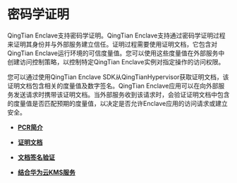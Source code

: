 # 密码学证明<a name="ecs_03_1409"></a>

QingTian Enclave支持密码学证明。QingTian Enclave支持通过密码学证明过程来证明其身份并与外部服务建立信任。证明过程需要使用证明文档，它包含对QingTian Enclave运行环境的可信度量值。您可以使用这些度量值在外部服务中创建访问控制策略，以控制特定QingTian Enclave实例对指定操作的访问权限。

您可以通过使用QingTian Enclave SDK从QingTianHypervisor获取证明文档，该证明文档包含相关的度量值及数字签名。QingTian Enclave应用可以在向外部服务发送请求时携带该证明文档。当外部服务收到该请求时，会验证证明文档中包含的度量值是否匹配预期的度量值，以决定是否允许Enclave应用的访问请求或建立安全。

-   **[PCR简介](PCR简介.md)**  

-   **[证明文档](证明文档.md)**  

-   **[文档签名验证](文档签名验证.md)**  

-   **[结合华为云KMS服务](结合华为云KMS服务.md)**  

